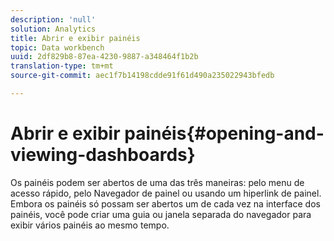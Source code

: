```yaml
---
description: 'null'
solution: Analytics
title: Abrir e exibir painéis
topic: Data workbench
uuid: 2df829b8-87ea-4230-9887-a348464f1b2b
translation-type: tm+mt
source-git-commit: aec1f7b14198cdde91f61d490a235022943bfedb

---
```



# Abrir e exibir painéis{#opening-and-viewing-dashboards}

Os painéis podem ser abertos de uma das três maneiras: pelo menu de acesso rápido, pelo Navegador de painel ou usando um hiperlink de painel. Embora os painéis só possam ser abertos um de cada vez na interface dos painéis, você pode criar uma guia ou janela separada do navegador para exibir vários painéis ao mesmo tempo.
